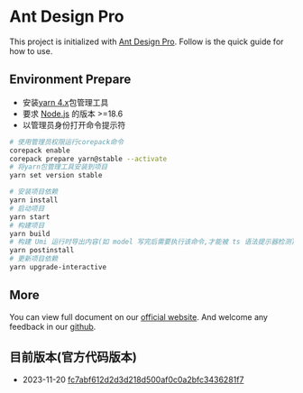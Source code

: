 # Ant Design Pro

This project is initialized with [Ant Design Pro](https://pro.ant.design). Follow is the quick guide for how to use.

## Environment Prepare

- 安装[yarn 4.x](https://yarnpkg.com/getting-started/install)包管理工具
- 要求 [Node.js](https://nodejs.org/en/download/) 的版本 >=18.6
- 以管理员身份打开命令提示符

```bash
# 使用管理员权限运行corepack命令
corepack enable
corepack prepare yarn@stable --activate
# 将yarn包管理工具安装到项目
yarn set version stable

# 安装项目依赖
yarn install
# 启动项目
yarn start
# 构建项目
yarn build
# 构建 Umi 运行时导出内容(如 model 写完后需要执行该命令,才能被 ts 语法提示器检测)
yarn postinstall
# 更新项目依赖
yarn upgrade-interactive
```

## More

You can view full document on our [official website](https://pro.ant.design). And welcome any feedback in our [github](https://github.com/ant-design/ant-design-pro).

## 目前版本(官方代码版本)

- 2023-11-20 [fc7abf612d2d3d218d500af0c0a2bfc3436281f7](https://github.com/ant-design/ant-design-pro/tree/ccb7a8e69c5baa92158c987b8cc1d1707a791e4f)
